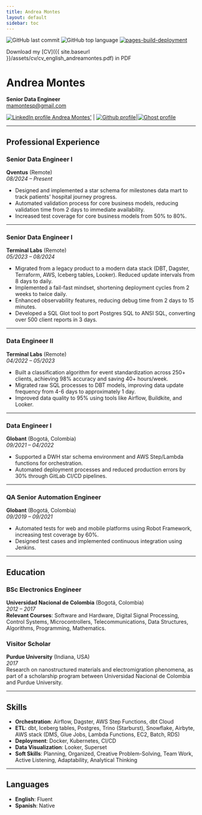 ```yaml
---
title: Andrea Montes
layout: default
sidebar: toc
---
```

![GitHub last commit](https://img.shields.io/github/last-commit/mamontesp/cv)
![GitHub top language](https://img.shields.io/github/languages/top/mamontesp/cv)
[![pages-build-deployment](https://github.com/mamontesp/cv/actions/workflows/pages/pages-build-deployment/badge.svg?branch=master)](https://github.com/mamontesp/cv/actions/workflows/pages/pages-build-deployment)

Download my [CV]({{ site.baseurl }}/assets/cv/cv_english_andreamontes.pdf) in PDF 

# Andrea Montes

**Senior Data Engineer**  
mamontesp@gmail.com  


[![LinkedIn profile Andrea Montes'](https://img.shields.io/badge/LinkedIn-0077B5?style=for-the-badge&logo=linkedin&logoColor=white)](https://www.linkedin.com/in/andrea-montes-5a9a25b1/) | [![Github profile](https://img.shields.io/badge/GitHub-100000?style=for-the-badge&logo=github&logoColor=white)](https://github.com/mamontesp)|[![Ghost profile](https://img.shields.io/badge/Ghost-000?style=for-the-badge&logo=ghost&logoColor=yellow)](https://mamontesp.ghost.io)

---

## Professional Experience

### **Senior Data Engineer I**  
**Qventus** (Remote)  
*08/2024 – Present*  

- Designed and implemented a star schema for milestones data mart to track patients' hospital journey progress.  
- Automated validation process for core business models, reducing validation time from 2 days to immediate availability.  
- Increased test coverage for core business models from 50% to 80%.  

---

### **Senior Data Engineer I**  
**Terminal Labs** (Remote)  
*05/2023 – 08/2024*  

- Migrated from a legacy product to a modern data stack (DBT, Dagster, Terraform, AWS, Iceberg tables, Looker). Reduced update intervals from 8 days to daily.  
- Implemented a fail-fast mindset, shortening deployment cycles from 2 weeks to twice daily.  
- Enhanced observability features, reducing debug time from 2 days to 15 minutes.  
- Developed a SQL Glot tool to port Postgres SQL to ANSI SQL, converting over 500 client reports in 3 days.  

---

### **Data Engineer II**  
**Terminal Labs** (Remote)  
*04/2022 – 05/2023*  

- Built a classification algorithm for event standardization across 250+ clients, achieving 98% accuracy and saving 40+ hours/week.  
- Migrated raw SQL processes to DBT models, improving data update frequency from 4-6 days to approximately 1 day.  
- Improved data quality to 95% using tools like Airflow, Buildkite, and Looker.  

---

### **Data Engineer I**  
**Globant** (Bogotá, Colombia)  
*09/2021 – 04/2022*  

- Supported a DWH star schema environment and AWS Step/Lambda functions for orchestration.  
- Automated deployment processes and reduced production errors by 30% through GitLab CI/CD pipelines.  

---

### **QA Senior Automation Engineer**  
**Globant** (Bogotá, Colombia)  
*09/2019 – 09/2021*  

- Automated tests for web and mobile platforms using Robot Framework, increasing test coverage by 60%.  
- Designed test cases and implemented continuous integration using Jenkins.  

---

## Education

### **BSc Electronics Engineer**  
**Universidad Nacional de Colombia** (Bogotá, Colombia)  
*2012 – 2017*  
**Relevant Courses**: Software and Hardware, Digital Signal Processing, Control Systems, Microcontrollers, Telecommunications, Data Structures, Algorithms, Programming, Mathematics.  

### **Visitor Scholar**  
**Purdue University** (Indiana, USA)  
*2017*  
Research on nanostructured materials and electromigration phenomena, as part of a scholarship program between Universidad Nacional de Colombia and Purdue University.  

---

## Skills

- **Orchestration**: Airflow, Dagster, AWS Step Functions, dbt Cloud  
- **ETL**: dbt, Iceberg tables, Postgres, Trino (Starburst), Snowflake, Airbyte, AWS stack (DMS, Glue Jobs, Lambda Functions, EC2, Batch, RDS)  
- **Deployment**: Docker, Kubernetes, CI/CD  
- **Data Visualization**: Looker, Superset  
- **Soft Skills**: Planning, Organized, Creative Problem-Solving, Team Work, Active Listening, Adaptability, Analytical Thinking  

---

## Languages

- **English**: Fluent  
- **Spanish**: Native  
